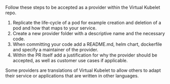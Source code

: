 Follow these steps to be accepted as a provider within the Virtual Kubelet repo. 

1. Replicate the life-cycle of a pod for example creation and deletion of a pod and how that maps to your service. 
2. Create a new provider folder with a descriptive name and the necessary code. 
3. When committing your code add a README.md, helm chart, dockerfile and specify a maintainer of the provider. 
4. Within the PR itself add a justification for why the provider should be accepted, as well as customer use cases if applicable. 

Some providers are translations of Virtual Kubelet to allow others to adapt their service or applications that are written in other languages. 


